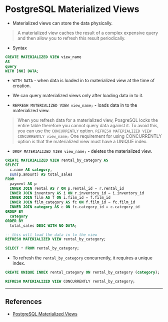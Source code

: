 # PostgreSQL Materialized Views

* Materialized views can store the data physically.

> A materialized view caches the result of a complex expensive query and then allow you to refresh this result periodically.

* Syntax

```SQL
CREATE MATERIALIZED VIEW view_name
AS
query
WITH [NO] DATA;
```

* `WITH DATA` - when data is loaded in to materialized view at the time of creation.

* We can query materialized views only after loading data in to it.

* `REFRESH MATERIALIZED VIEW view_name;` - loads data in to the materialized view.

> When you refresh data for a materialized view, PosgreSQL locks the entire table therefore you cannot query data against it. To avoid this, you can use the `CONCURRENTLY` option.
> `REFRESH MATERIALIZED VIEW CONCURRENTLY view_name;`
> One requirement for using CONCURRENTLY option is that the materialized view must have a UNIQUE index.

* `DROP MATERIALIZED VIEW view_name;` - deletes the materialized view.

```SQL
CREATE MATERIALIZED VIEW rental_by_category AS
SELECT
  c.name AS category,
  sum(p.amount) AS total_sales
FROM
  payment AS p
  INNER JOIN rental AS r ON p.rental_id = r.rental_id
  INNER JOIN inventory AS i ON r.inventory_id = i.inventory_id
  INNER JOIN film AS f ON i.film_id = f.film_id
  INNER JOIN film_category AS fc ON f.film_id = fc.film_id
  INNER JOIN category AS c ON fc.category_id = c.category_id
GROUP BY
  category
ORDER BY
  total_sales DESC WITH NO DATA;

-- this will load the data in to the view
REFRESH MATERIALIZED VIEW rental_by_category;

SELECT * FROM rental_by_category;
```

* To refresh the `rental_by_category` concurrently, it requires a unique index.

```SQL
CREATE UNIQUE INDEX rental_category ON rental_by_category (category);

REFRESH MATERIALIZED VIEW CONCURRENTLY rental_by_category;
```

---

## References

* [PostgreSQL Materialized Views](https://www.postgresqltutorial.com/postgresql-materialized-views/)
